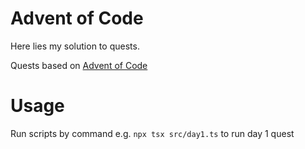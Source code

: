 # Advent of Code

 Here lies my solution to quests.
 
 Quests based on [Advent of Code](https://adventofcode.com/)

 # Usage

 Run scripts by command e.g. `npx tsx src/day1.ts` to run day 1 quest 